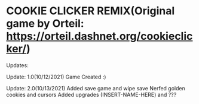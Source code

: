 # COOKIE CLICKER REMIX(Original game by Orteil: https://orteil.dashnet.org/cookieclicker/)


Updates:

Update: 1.0(10/12/2021)
Game Created :)

Update: 2.0(10/13/2021)
Added save game and wipe save
Nerfed golden cookies and cursors
Added upgrades (INSERT-NAME-HERE) and ???
